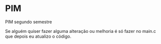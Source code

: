 # PIM
PIM segundo semestre

Se alguém quiser fazer alguma alteração ou melhoria é só fazer no main.c que depois eu atualizo o código.

